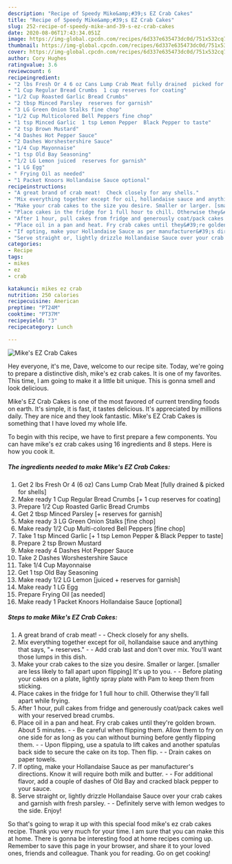```yaml
---
description: "Recipe of Speedy Mike&amp;#39;s EZ Crab Cakes"
title: "Recipe of Speedy Mike&amp;#39;s EZ Crab Cakes"
slug: 252-recipe-of-speedy-mike-and-39-s-ez-crab-cakes
date: 2020-08-06T17:43:34.051Z
image: https://img-global.cpcdn.com/recipes/6d337e635473dc0d/751x532cq70/mikes-ez-crab-cakes-recipe-main-photo.jpg
thumbnail: https://img-global.cpcdn.com/recipes/6d337e635473dc0d/751x532cq70/mikes-ez-crab-cakes-recipe-main-photo.jpg
cover: https://img-global.cpcdn.com/recipes/6d337e635473dc0d/751x532cq70/mikes-ez-crab-cakes-recipe-main-photo.jpg
author: Cory Hughes
ratingvalue: 3.6
reviewcount: 6
recipeingredient:
- "2 lbs Fresh Or 4 6 oz Cans Lump Crab Meat fully drained  picked for shells"
- "1 Cup Regular Bread Crumbs  1 cup reserves for coating"
- "1/2 Cup Roasted Garlic Bread Crumbs"
- "2 tbsp Minced Parsley  reserves for garnish"
- "3 LG Green Onion Stalks fine chop"
- "1/2 Cup Multicolored Bell Peppers fine chop"
- "1 tsp Minced Garlic  1 tsp Lemon Pepper  Black Pepper to taste"
- "2 tsp Brown Mustard"
- "4 Dashes Hot Pepper Sauce"
- "2 Dashes Worshestershire Sauce"
- "1/4 Cup Mayonnaise"
- "1 tsp Old Bay Seasoning"
- "1/2 LG Lemon juiced  reserves for garnish"
- "1 LG Egg"
- " Frying Oil as needed"
- "1 Packet Knoors Hollandaise Sauce optional"
recipeinstructions:
- "A great brand of crab meat!  Check closely for any shells."
- "Mix everything together except for oil, hollandaise sauce and anything that says, &#34;+ reserves.&#34;   Add crab last and don&#39;t over mix. You&#39;ll want those lumps in this dish."
- "Make your crab cakes to the size you desire. Smaller or larger. [smaller are less likely to fall apart upon flipping] It&#39;s up to you.   Before plating your cakes on a plate, lightly spray plate with Pam to keep them from sticking."
- "Place cakes in the fridge for 1 full hour to chill. Otherwise they&#39;ll fall apart while frying."
- "After 1 hour, pull cakes from fridge and generously coat/pack cakes well with your reserved bread crumbs."
- "Place oil in a pan and heat. Fry crab cakes until they&#39;re golden brown. About 5 minutes.   Be careful when flipping them. Allow them to fry on one side for as long as you can without burning before gently flipping them.   Upon flipping, use a spatula to lift cakes and another spatulas back side to secure the cake on its top. Then flip.   Drain cakes on paper towels."
- "If opting, make your Hollandaise Sauce as per manufacturer&#39;s directions. Know it will require both milk and butter.  For additional flavor, add a couple of dashes of Old Bay and cracked black pepper to your sauce."
- "Serve straight or, lightly drizzle Hollandaise Sauce over your crab cakes and garnish with fresh parsley.   Definitely serve with lemon wedges to the side. Enjoy!"
categories:
- Recipe
tags:
- mikes
- ez
- crab

katakunci: mikes ez crab 
nutrition: 250 calories
recipecuisine: American
preptime: "PT24M"
cooktime: "PT37M"
recipeyield: "3"
recipecategory: Lunch

---
```



![Mike&#39;s EZ Crab Cakes](https://img-global.cpcdn.com/recipes/6d337e635473dc0d/751x532cq70/mikes-ez-crab-cakes-recipe-main-photo.jpg)

Hey everyone, it's me, Dave, welcome to our recipe site. Today, we're going to prepare a distinctive dish, mike&#39;s ez crab cakes. It is one of my favorites. This time, I am going to make it a little bit unique. This is gonna smell and look delicious.

Mike&#39;s EZ Crab Cakes is one of the most favored of current trending foods on earth. It's simple, it is fast, it tastes delicious. It's appreciated by millions daily. They are nice and they look fantastic. Mike&#39;s EZ Crab Cakes is something that I have loved my whole life.




To begin with this recipe, we have to first prepare a few components. You can have mike&#39;s ez crab cakes using 16 ingredients and 8 steps. Here is how you cook it.

<!--inarticleads1-->

##### The ingredients needed to make Mike&#39;s EZ Crab Cakes:

1. Get 2 lbs Fresh Or 4 (6 oz) Cans Lump Crab Meat [fully drained &amp; picked for shells]
1. Make ready 1 Cup Regular Bread Crumbs [+ 1 cup reserves for coating]
1. Prepare 1/2 Cup Roasted Garlic Bread Crumbs
1. Get 2 tbsp Minced Parsley [+ reserves for garnish]
1. Make ready 3 LG Green Onion Stalks [fine chop]
1. Make ready 1/2 Cup Multi-colored Bell Peppers [fine chop]
1. Take 1 tsp Minced Garlic [+ 1 tsp Lemon Pepper &amp; Black Pepper to taste]
1. Prepare 2 tsp Brown Mustard
1. Make ready 4 Dashes Hot Pepper Sauce
1. Take 2 Dashes Worshestershire Sauce
1. Take 1/4 Cup Mayonnaise
1. Get 1 tsp Old Bay Seasoning
1. Make ready 1/2 LG Lemon [juiced + reserves for garnish]
1. Make ready 1 LG Egg
1. Prepare  Frying Oil [as needed]
1. Make ready 1 Packet Knoors Hollandaise Sauce [optional]




<!--inarticleads2-->

##### Steps to make Mike&#39;s EZ Crab Cakes:

1. A great brand of crab meat! -  - Check closely for any shells.
1. Mix everything together except for oil, hollandaise sauce and anything that says, &#34;+ reserves.&#34;  -  - Add crab last and don&#39;t over mix. You&#39;ll want those lumps in this dish.
1. Make your crab cakes to the size you desire. Smaller or larger. [smaller are less likely to fall apart upon flipping] It&#39;s up to you.  -  - Before plating your cakes on a plate, lightly spray plate with Pam to keep them from sticking.
1. Place cakes in the fridge for 1 full hour to chill. Otherwise they&#39;ll fall apart while frying.
1. After 1 hour, pull cakes from fridge and generously coat/pack cakes well with your reserved bread crumbs.
1. Place oil in a pan and heat. Fry crab cakes until they&#39;re golden brown. About 5 minutes.  -  - Be careful when flipping them. Allow them to fry on one side for as long as you can without burning before gently flipping them.  -  - Upon flipping, use a spatula to lift cakes and another spatulas back side to secure the cake on its top. Then flip.  -  - Drain cakes on paper towels.
1. If opting, make your Hollandaise Sauce as per manufacturer&#39;s directions. Know it will require both milk and butter. -  - For additional flavor, add a couple of dashes of Old Bay and cracked black pepper to your sauce.
1. Serve straight or, lightly drizzle Hollandaise Sauce over your crab cakes and garnish with fresh parsley.  -  - Definitely serve with lemon wedges to the side. Enjoy!




So that's going to wrap it up with this special food mike&#39;s ez crab cakes recipe. Thank you very much for your time. I am sure that you can make this at home. There is gonna be interesting food at home recipes coming up. Remember to save this page in your browser, and share it to your loved ones, friends and colleague. Thank you for reading. Go on get cooking!
